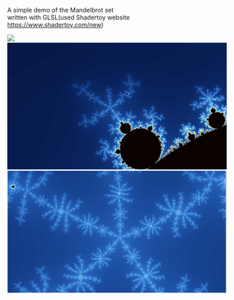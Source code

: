 A simple demo of the  Mandelbrot set  
written with GLSL(used Shadertoy website https://www.shadertoy.com/new)  
 
![](capture4.gif) 
![](screenshot_1.PNG) 
![](screenshot_2.PNG) 
